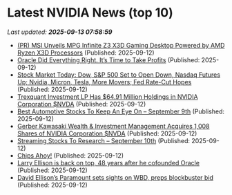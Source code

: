 # Latest NVIDIA News (top 10)
_Last updated: **2025-09-13 07:58:59**_

- [(PR) MSI Unveils MPG Infinite Z3 X3D Gaming Desktop Powered by AMD Ryzen X3D Processors](https://www.techpowerup.com/340927/msi-unveils-mpg-infinite-z3-x3d-gaming-desktop-powered-by-amd-ryzen-x3d-processors) (Published: 2025-09-12)
- [Oracle Did Everything Right. It’s Time to Take Profits](https://biztoc.com/x/d423698be7518eb5) (Published: 2025-09-12)
- [Stock Market Today: Dow, S&P 500 Set to Open Down, Nasdaq Futures Up; Nvidia, Micron, Tesla, More Movers; Fed Rate-Cut Hopes](https://biztoc.com/x/9f27a6e99d2f2cd9) (Published: 2025-09-12)
- [Trexquant Investment LP Has $64.91 Million Holdings in NVIDIA Corporation $NVDA](https://www.etfdailynews.com/2025/09/12/trexquant-investment-lp-has-64-91-million-holdings-in-nvidia-corporation-nvda/) (Published: 2025-09-12)
- [Best Automotive Stocks To Keep An Eye On – September 9th](https://www.etfdailynews.com/2025/09/12/best-automotive-stocks-to-keep-an-eye-on-september-9th/) (Published: 2025-09-12)
- [Gerber Kawasaki Wealth & Investment Management Acquires 1,008 Shares of NVIDIA Corporation $NVDA](https://www.etfdailynews.com/2025/09/12/gerber-kawasaki-wealth-investment-management-acquires-1008-shares-of-nvidia-corporation-nvda/) (Published: 2025-09-12)
- [Streaming Stocks To Research – September 10th](https://www.etfdailynews.com/2025/09/12/streaming-stocks-to-research-september-10th/) (Published: 2025-09-12)
- [Chips Ahoy!](https://biztoc.com/x/b40f217b0cf5cb9e) (Published: 2025-09-12)
- [Larry Ellison is back on top, 48 years after he cofounded Oracle](https://economictimes.indiatimes.com/tech/technology/larry-ellison-is-back-on-top-48-years-after-he-co-founded-oracle/articleshow/123846421.cms) (Published: 2025-09-12)
- [David Ellison’s Paramount sets sights on WBD, preps blockbuster bid](https://www.c21media.net/news/david-ellisons-paramount-sets-sights-on-wbd-preps-blockbuster-bid/) (Published: 2025-09-12)
